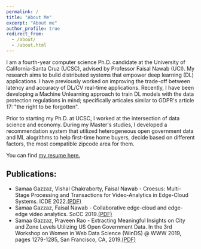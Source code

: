 ```yaml
---
permalink: /
title: "About Me"
excerpt: "About me"
author_profile: true
redirect_from: 
  - /about/
  - /about.html
---
```

I am a fourth-year computer science Ph.D. candidate at the University of California-Santa Cruz (UCSC), advised by Professor Faisal Nawab (UCI). My research aims to build distributed systems that empower deep learning (DL) applications. I have previously worked on improving the trade-off between latency and accuracy of DL/CV real-time applications. Recently, I have been developing a Machine Unlearning approach to train DL models with the data protection regulations in mind; specifically articales similar to GDPR's article 17: "the right to be forgotten".

Prior to starting my Ph.D. at UCSC, I worked at the intersection of data science and economy. During my Master's studies, I developed a recommendation system that utilized heterogeneous open government data and ML alogrithms to help first-time home buyers, decide based on different factors, the most compatible zipcode area for them.

You can find <a href="https://drive.google.com/file/d/1bcTRuIeSkkwLMp52jc2FmmRPIzdaLjfc/view?usp=share_link">my resume here.</a>

<h2>Publications:</h2>
<ul>
  <li>
    Samaa Gazzaz,  Vishal Chakraborty, Faisal Nawab - Croesus: Multi-Stage Processing and Transactions for Video-Analytics in Edge-Cloud Systems. ICDE 2022.<a href="https://arxiv.org/pdf/2201.00063.pdf">(PDF)</a>
  </li>
  <li>
    Samaa Gazzaz, Faisal Nawab - Collaborative edge-cloud and edge-edge video analytics. SoCC 2019.<a href="https://dl.acm.org/doi/pdf/10.1145/3357223.3366024">(PDF)</a>
  </li>
  <li>
    Samaa Gazzaz, Praveen Rao - Extracting Meaningful Insights on City and Zone Levels Utilizing US Open Government Data. In the 3rd Workshop on Women in Web Data Science (WinDS) @ WWW 2019, pages 1279-1285, San Francisco, CA, 2019.<a href="http://r.web.umkc.edu/raopr/OGDXplor-WinDS-2019.pdf">(PDF)</a>
  </li>
</ul>

